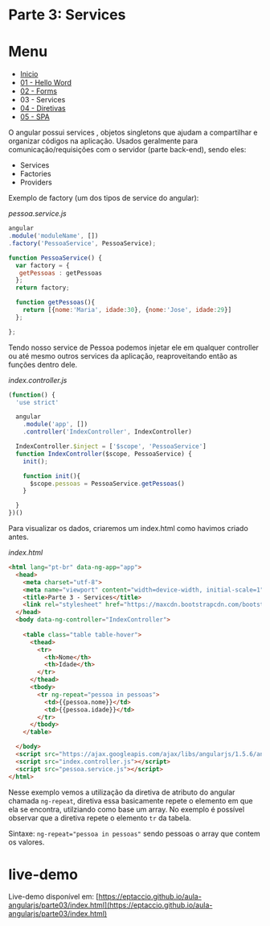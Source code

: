 # Parte 3: Services

# Menu
 -  [Inicio](https://github.com/eptaccio/aula-angularjs)
 -  [01 - Hello Word](https://github.com/eptaccio/aula-angularjs/tree/master/parte01)
 -  [02 - Forms](https://github.com/eptaccio/aula-angularjs/tree/master/parte02)
 -  03 - Services
 -  [04 - Diretivas](https://github.com/eptaccio/aula-angularjs/tree/master/parte04)
 -  [05 - SPA](https://github.com/eptaccio/aula-angularjs/tree/master/parte05)

O angular possui services , objetos singletons que ajudam a compartilhar e organizar códigos na aplicação. 
Usados geralmente para comunicação/requisições com o servidor (parte back-end), sendo eles:

 - Services
 - Factories
 - Providers

Exemplo de factory (um dos tipos de service do angular):

*pessoa.service.js*
```js
angular
.module('moduleName', [])
.factory('PessoaService', PessoaService);

function PessoaService() {
  var factory = {
   getPessoas : getPessoas
  };
  return factory;

  function getPessoas(){
    return [{nome:'Maria', idade:30}, {nome:'Jose', idade:29}]
  };

};
```

Tendo nosso service de Pessoa podemos injetar ele em qualquer controller ou até mesmo outros services da aplicação, reaproveitando então as funções dentro dele.

*index.controller.js*
```js
(function() {
  'use strict'

  angular
    .module('app', [])
    .controller('IndexController', IndexController)

  IndexController.$inject = ['$scope', 'PessoaService']
  function IndexController($scope, PessoaService) {
    init();

    function init(){
      $scope.pessoas = PessoaService.getPessoas()
    }

  }
})()
```
Para visualizar os dados, criaremos um index.html como havimos criado antes.

*index.html*
```html
<html lang="pt-br" data-ng-app="app"> 
  <head>
    <meta charset="utf-8">
    <meta name="viewport" content="width=device-width, initial-scale=1">
    <title>Parte 3 - Services</title>
    <link rel="stylesheet" href="https://maxcdn.bootstrapcdn.com/bootstrap/3.3.6/css/bootstrap.min.css">
  </head>
  <body data-ng-controller="IndexController"> 
    
    <table class="table table-hover">
      <thead>
        <tr>
          <th>Nome</th>
          <th>Idade</th>
        </tr>
      </thead>
      <tbody>
        <tr ng-repeat="pessoa in pessoas">
          <td>{{pessoa.nome}}</td>
          <td>{{pessoa.idade}}</td>
        </tr>
      </tbody>
    </table>

  </body>
  <script src="https://ajax.googleapis.com/ajax/libs/angularjs/1.5.6/angular.min.js"></script>
  <script src="index.controller.js"></script>
  <script src="pessoa.service.js"></script>
</html>
```

Nesse exemplo vemos a utilização da diretiva de atributo do angular chamada `ng-repeat`, diretiva essa basicamente repete o elemento em que ela se encontra, utilziando como base um array.
No exemplo é possível observar que a diretiva repete o elemento `tr` da tabela.

Sintaxe:
`ng-repeat="pessoa in pessoas"` sendo pessoas o array que contem os valores.

# live-demo
Live-demo disponível em:
[https://eptaccio.github.io/aula-angularjs/parte03/index.html](https://eptaccio.github.io/aula-angularjs/parte03/index.html)
